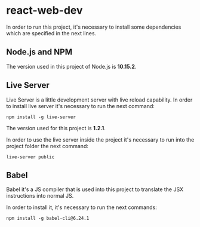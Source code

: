 # react-web-dev

In order to run this project, it's necessary to install some dependencies which are specified in the next lines.

## Node.js and NPM

The version used in this project of Node.js is **10.15.2**.

## Live Server

Live Server is a little development server with live reload capability. In order to install live server it's necessary to run the next command:

```
npm install -g live-server
```

The version used for this project is **1.2.1**.

In order to use the live server inside the project it's necessary to run into the project folder the next command:

```
live-server public
```

## Babel 

Babel it's a JS compiler that is used into this project to translate the JSX instructions into normal JS.

In order to install it, it's necessary to run the next commands:

```
npm install -g babel-cli@6.24.1

```